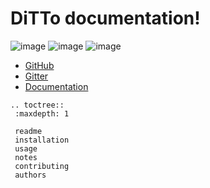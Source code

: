 DiTTo documentation!
=================================

![image](https://travis-ci.org/NREL/ditto.svg?branch=master)
![image](https://badges.gitter.im/NREL/ditto.png)
![image](https://img.shields.io/badge/docs-ready-blue.svg)


- [GitHub](https://github.com/NREL/ditto)
- [Gitter](https://gitter.im/NREL/ditto)
- [Documentation](https://nrel.github.io/ditto)



```eval_rst
.. toctree::
 :maxdepth: 1

 readme
 installation
 usage
 notes
 contributing
 authors
```


